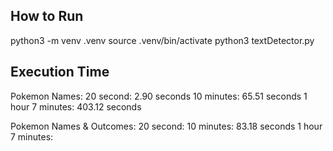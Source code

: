 ## How to Run

python3 -m venv .venv
source .venv/bin/activate
python3 textDetector.py

## Execution Time

Pokemon Names:
20 second: 2.90 seconds
10 minutes: 65.51 seconds
1 hour 7 minutes: 403.12 seconds

Pokemon Names & Outcomes:
20 second:
10 minutes: 83.18 seconds
1 hour 7 minutes:
